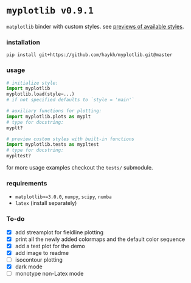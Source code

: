 # `myplotlib v0.9.1`

`matplotlib` binder with custom styles. see [previews of available styles](myplotlib/previews).

### installation

```shell
pip install git+https://github.com/haykh/myplotlib.git@master
```

### usage

```python
# initialize style:
import myplotlib
myplotlib.load(style=...)
# if not specified defaults to `style = 'main'`

# auxiliary functions for plotting:
import myplotlib.plots as myplt
# type for docstring:
myplt?

# preview custom styles with built-in functions
import myplotlib.tests as mypltest
# type for docstring:
mypltest?
```

for more usage examples checkout the `tests/` submodule.

### requirements

* `matplotlib>=3.0.0`, `numpy`, `scipy`, `numba`
* `latex` (install separately)

### To-do

- [x] add streamplot for fieldline plotting
- [x] print all the newly added colormaps and the default color sequence
- [x] add a test plot for the demo
- [x] add image to readme
- [ ] isocontour plotting
- [x] dark mode
- [ ] monotype non-Latex mode
